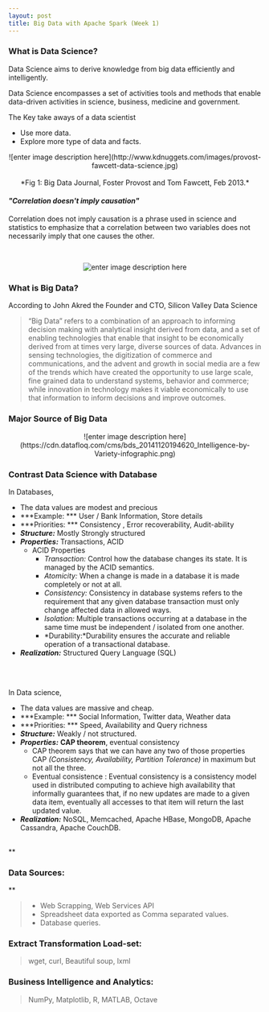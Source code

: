 ```yaml
---
layout: post
title: Big Data with Apache Spark (Week 1)
---
```




**<h3>What is Data Science?</h3>**
<p>Data Science aims to derive knowledge from big data efficiently and intelligently. </p>
<p>Data Science encompasses a set of activities tools and methods that enable data-driven activities in science, business, medicine and government. </p>

The Key take aways of a data scientist

 - Use more data.
 - Explore more type of data and facts.

<center>![enter image description here](http://www.kdnuggets.com/images/provost-fawcett-data-science.jpg)</center>
<br/><center>*Fig 1: Big Data Journal, Foster Provost and Tom Fawcett, Feb 2013.*
</center>

***<h4>"Correlation doesn't imply causation"</h4>***

Correlation does not imply causation is a phrase used in science and statistics to emphasize that a correlation between two variables does not necessarily imply that one causes the other.

<br/><center>
![enter image description here](http://upload.wikimedia.org/wikipedia/commons/thumb/d/de/PiratesVsTemp%28en%29.svg/500px-PiratesVsTemp%28en%29.svg.png)
</center>

**<h3>What is Big Data?</h3>**

According to John Akred the Founder and CTO, Silicon Valley Data Science 
><p>“Big Data” refers to a combination of an approach to informing decision making with analytical insight derived from data, and a set of enabling technologies that enable that insight to be economically derived from at times very large, diverse sources of data. Advances in sensing technologies, the digitization of commerce and communications, and the advent and growth in social media are a few of the trends which have created the opportunity to use large scale, fine grained data to understand systems, behavior and commerce; while innovation in technology makes it viable economically to use that information to inform decisions and improve outcomes. </p>

**<h3>Major Source of Big Data</h3>**
<center>
![enter image description here](https://cdn.datafloq.com/cms/bds_20141120194620_Intelligence-by-Variety-infographic.png)
</center>


**<h3>Contrast Data Science with Database</h3>**

In Databases,

 - The data values are modest and precious      
 - ***Example: *** User / Bank Information, Store details 	
 - ***Priorities: *** Consistency , Error recoverability, Audit-ability
 - ***Structure:*** Mostly Strongly structured
 - ***Properties:*** Transactions, ACID
	 - ACID Properties
		 - *Transaction:* Control how the database changes its state. It is managed by the ACID semantics.
		 - *Atomicity:* When a change is made in a database it is made completely or not at all.
		 - *Consistency:* Consistency in database systems refers to the requirement that any given database transaction must only change affected data in allowed ways. 
		 - *Isolation:* Multiple transactions occurring at a database in the same time must be independent / isolated from one another.
		 - *Durability:*Durability ensures the accurate and reliable operation of a transactional database.
 - ***Realization:*** Structured Query Language (SQL)
<br/>
<br/>

In Data science,

 - The data values are massive and cheap.
 - ***Example: ***  Social Information, Twitter data, Weather data
 - ***Priorities: *** Speed, Availability and Query richness
 - ***Structure:*** Weakly / not structured.
 - ***Properties:*** **CAP theorem**, eventual consistency
	 - CAP theorem says that we can have any two of those properties CAP *(Consistency, Availability, Partition Tolerance)* in maximum but not all the three.
	 - Eventual consistence : Eventual consistency is a consistency model used in distributed computing to achieve high availability that informally guarantees that, if no new updates are made to a given data item, eventually all accesses to that item will return the last updated value.
 - ***Realization:*** NoSQL, Memcached, Apache HBase, MongoDB, Apache Cassandra, Apache CouchDB.

<br/>
**<h3>Data Sources:</h3>**

> - Web Scrapping, Web Services API
> - Spreadsheet data exported as Comma separated values.
> - Database queries.

**<h3>Extract Transformation Load-set:</h3>**

> wget, curl, Beautiful soup, lxml

**<h3>Business Intelligence and Analytics:</h3>**

> NumPy, Matplotlib, R, MATLAB, Octave

